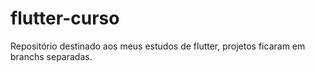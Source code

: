 # flutter-curso
Repositório destinado aos meus estudos de flutter, projetos ficaram em branchs separadas.
